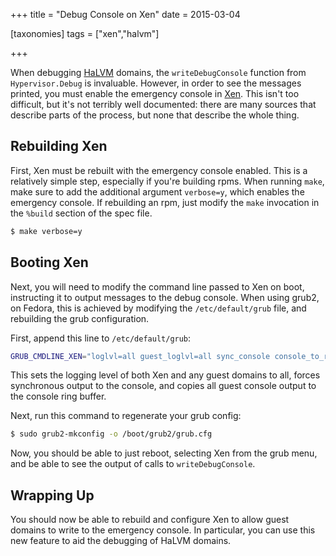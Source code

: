 +++
title = "Debug Console on Xen"
date = 2015-03-04

[taxonomies]
tags = ["xen","halvm"]

+++

When debugging [HaLVM](http://halvm.org) domains, the `writeDebugConsole`
function from `Hypervisor.Debug` is invaluable.  However, in order to see the
messages printed, you must enable the emergency console in
[Xen](http://xen.org).  This isn't too difficult, but it's not terribly well
documented: there are many sources that describe parts of the process, but none
that describe the whole thing.

<!-- more -->

Rebuilding Xen
--------------

First, Xen must be rebuilt with the emergency console enabled.  This is a
relatively simple step, especially if you're building rpms.  When running
`make`, make sure to add the additional argument `verbose=y`, which enables the
emergency console.  If rebuilding an rpm, just modify the `make` invocation in
the `%build` section of the spec file.

```sh
$ make verbose=y
```

Booting Xen
-----------

Next, you will need to modify the command line passed to Xen on boot,
instructing it to output messages to the debug console.  When using grub2, on
Fedora, this is achieved by modifying the `/etc/default/grub` file, and
rebuilding the grub configuration.

First, append this line to `/etc/default/grub`:

```sh
GRUB_CMDLINE_XEN="loglvl=all guest_loglvl=all sync_console console_to_ring"
```

This sets the logging level of both Xen and any guest domains to all, forces
synchronous output to the console, and copies all guest console output to the
console ring buffer.

Next, run this command to regenerate your grub config:

```sh
$ sudo grub2-mkconfig -o /boot/grub2/grub.cfg
```

Now, you should be able to just reboot, selecting Xen from the grub menu, and be
able to see the output of calls to `writeDebugConsole`.

Wrapping Up
-----------

You should now be able to rebuild and configure Xen to allow guest domains to
write to the emergency console.  In particular, you can use this new feature to
aid the debugging of HaLVM domains.
